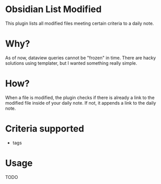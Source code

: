 # Obsidian List Modified
This plugin lists all modified files meeting certain criteria to a daily note.

# Why?
As of now, dataview queries cannot be "frozen" in time. There are hacky solutions using templater, but I wanted something really simple.

# How?
When a file is modified, the plugin checks if there is already a link to the modified file inside of your daily note. If not, it appends a link to the daily note.

# Criteria supported
- tags

# Usage
TODO

